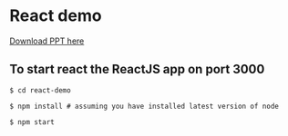 # React demo

[Download PPT here](https://github.com/narensulegai/react-demo/raw/master/ReactDemo.pdf)


## To start react the ReactJS app on port 3000
`$ cd react-demo`

`$ npm install # assuming you have installed latest version of node`

`$ npm start`
